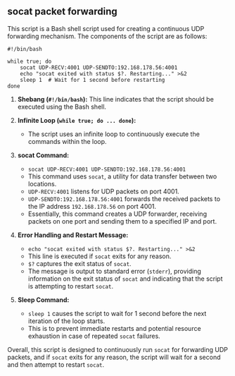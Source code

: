 ## socat packet forwarding

This script is a Bash shell script used for creating a continuous UDP forwarding mechanism. The components of the script are as follows:


```
#!/bin/bash

while true; do
    socat UDP-RECV:4001 UDP-SENDTO:192.168.178.56:4001
    echo "socat exited with status $?. Restarting..." >&2
    sleep 1  # Wait for 1 second before restarting
done
```
1. **Shebang (`#!/bin/bash`):** This line indicates that the script should be executed using the Bash shell.

2. **Infinite Loop (`while true; do ... done`):** 
   - The script uses an infinite loop to continuously execute the commands within the loop.

3. **socat Command:** 
   - `socat UDP-RECV:4001 UDP-SENDTO:192.168.178.56:4001`
   - This command uses `socat`, a utility for data transfer between two locations.
   - `UDP-RECV:4001` listens for UDP packets on port 4001.
   - `UDP-SENDTO:192.168.178.56:4001` forwards the received packets to the IP address `192.168.178.56` on port 4001.
   - Essentially, this command creates a UDP forwarder, receiving packets on one port and sending them to a specified IP and port.

4. **Error Handling and Restart Message:**
   - `echo "socat exited with status $?. Restarting..." >&2`
   - This line is executed if `socat` exits for any reason.
   - `$?` captures the exit status of `socat`.
   - The message is output to standard error (`stderr`), providing information on the exit status of `socat` and indicating that the script is attempting to restart `socat`.

5. **Sleep Command:**
   - `sleep 1` causes the script to wait for 1 second before the next iteration of the loop starts.
   - This is to prevent immediate restarts and potential resource exhaustion in case of repeated `socat` failures.

Overall, this script is designed to continuously run `socat` for forwarding UDP packets, and if `socat` exits for any reason, the script will wait for a second and then attempt to restart `socat`.
